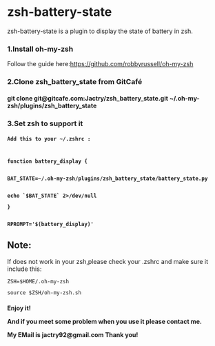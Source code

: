 zsh-battery-state
=================
zsh-battery-state is a plugin to display the state of battery in zsh.


<storng><h3>1.Install oh-my-zsh</h3></storng> 

Follow the guide here:https://github.com/robbyrussell/oh-my-zsh

<storng><h3>2.Clone zsh_battery_state from GitCafé</h3></storng>

<h4>git clone git@gitcafe.com:Jactry/zsh_battery_state.git ~/.oh-my-zsh/plugins/zsh_battery_state</h4>

<storng><h3>3.Set zsh to support it</h3></storng>

<code><h4>Add this to your ~/.zshrc :

</p>function battery_display {
    </p>BAT_STATE=~/.oh-my-zsh/plugins/zsh_battery_state/battery_state.py
    </p>echo `$BAT_STATE` 2>/dev/null
</p>}

</p>RPROMPT='$(battery_display)'</h4></code>

<h2>Note:</h2>If does not work in your zsh,please check your .zshrc and make sure it include this:
</p>
<code>ZSH=$HOME/.oh-my-zsh
</p>source $ZSH/oh-my-zsh.sh</code>

 
<h4>Enjoy it!</p>And if you meet some problem when you use it please contact me.</p>My EMail is jactry92@gmail.com Thank you!</h4>

